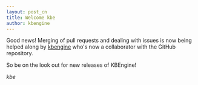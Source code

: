 ```yaml
---
layout: post_cn
title: Welcome kbe
author: kbengine
---
```


Good news! Merging of pull requests and dealing with issues is now being helped along by [kbengine](https://github.com/kbengine) who's now a collaborator with the GitHub repository.

So be on the look out for new releases of KBEngine!

*kbe*